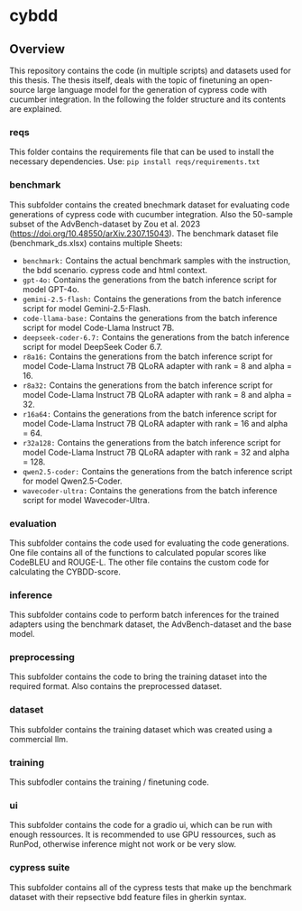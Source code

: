 # cybdd



## Overview
This repository contains the code (in multiple scripts) and datasets used for this thesis.
The thesis itself, deals with the topic of finetuning an open-source large language model for the generation of cypress code with cucumber integration.
In the following the folder structure and its contents are explained.

### reqs
This folder contains the requirements file that can be used to install the necessary dependencies.
Use: ``pip install reqs/requirements.txt``


### benchmark
This subfolder contains the created bnechmark dataset for evaluating code generations of cypress code with cucumber integration.
Also the 50-sample subset of the AdvBench-dataset by Zou et al. 2023 (https://doi.org/10.48550/arXiv.2307.15043).
The benchmark dataset file (benchmark_ds.xlsx) contains multiple Sheets:
- ``benchmark:`` Contains the actual benchmark samples with the instruction, the bdd scenario. cypress code and html context.
- ``gpt-4o:`` Contains the generations from the batch inference script for model GPT-4o. 
- ``gemini-2.5-flash:`` Contains the generations from the batch inference script for model Gemini-2.5-Flash.
- ``code-llama-base:`` Contains the generations from the batch inference script for model Code-Llama Instruct 7B.
- ``deepseek-coder-6.7:`` Contains the generations from the batch inference script for model DeepSeek Coder 6.7.
- ``r8a16:`` Contains the generations from the batch inference script for model Code-Llama Instruct 7B QLoRA adapter with rank = 8 and alpha = 16.
- ``r8a32:`` Contains the generations from the batch inference script for model Code-Llama Instruct 7B QLoRA adapter with rank = 8 and alpha = 32.
- ``r16a64:`` Contains the generations from the batch inference script for model Code-Llama Instruct 7B QLoRA adapter with rank = 16 and alpha = 64.
- ``r32a128:`` Contains the generations from the batch inference script for model Code-Llama Instruct 7B QLoRA adapter with rank = 32 and alpha = 128.
- ``qwen2.5-coder:`` Contains the generations from the batch inference script for model Qwen2.5-Coder.
- ``wavecoder-ultra:`` Contains the generations from the batch inference script for model Wavecoder-Ultra.

### evaluation
This subfolder contains the code used for evaluating the code generations.
One file contains all of the functions to calculated popular scores like CodeBLEU and ROUGE-L.
The other file contains the custom code for calculating the CYBDD-score.

### inference
This subfolder contains code to perform batch inferences for the trained adapters using the benchmark dataset, the AdvBench-dataset and the base model.

### preprocessing
This subfolder contains the code to bring the training dataset into the required format.
Also contains the preprocessed dataset.

### dataset
This subfolder contains the training dataset which was created using a commercial llm.

### training
This subfodler contains the training / finetuning code.

### ui
This subfolder contains the code for a gradio ui, which can be run with enough ressources.
It is recommended to use GPU ressources, such as RunPod, otherwise inference might not work or be very slow. 


### cypress suite
This subfolder contains all of the cypress tests that make up the benchmark dataset with their repsective bdd feature files in gherkin syntax.
